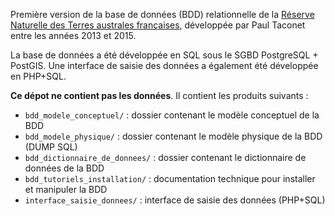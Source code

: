 Première version de la base de données (BDD) relationnelle de la [Réserve Naturelle des Terres australes françaises](https://reserves-naturelles.org/reserves/terres-australes-francaises/), développée par Paul Taconet entre les années 2013 et 2015.

La base de données a été développée en SQL sous le SGBD PostgreSQL + PostGIS. Une interface de saisie des données a également été développée en PHP+SQL.

**Ce dépot ne contient pas les données**. Il contient les produits suivants : 

- `bdd_modele_conceptuel/` : dossier contenant le modèle conceptuel de la BDD
- `bdd_modele_physique/` : dossier contenant le modèle physique de la BDD (DUMP SQL)
- `bdd_dictionnaire_de_donnees/` : dossier contenant le dictionnaire de données de la BDD
- `bdd_tutoriels_installation/` :  documentation technique pour installer et manipuler la BDD
- `interface_saisie_donnees/` : interface de saisie des données (PHP+SQL)
